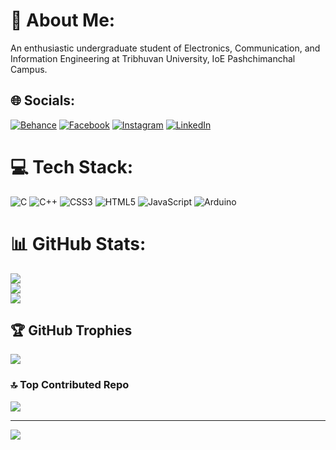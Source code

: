 

<!--
## Hi there 👋
**Technozamazing/Technozamazing** is a ✨ _special_ ✨ repository because its `README.md` (this file) appears on your GitHub profile.

Here are some ideas to get you started:

- 🔭 I’m currently working on ...
- 🌱 I’m currently learning ...
- 👯 I’m looking to collaborate on ...
- 🤔 I’m looking for help with ...
- 💬 Ask me about ...
- 📫 How to reach me: ...
- 😄 Pronouns: ...
- ⚡ Fun fact: ...
-->


# 💫 About Me:
An enthusiastic undergraduate student of Electronics, Communication, and Information Engineering at Tribhuvan University, IoE Pashchimanchal Campus.
<br>

## 🌐 Socials:
[![Behance](https://img.shields.io/badge/Behance-1769ff?logo=behance&logoColor=white)](https://behance.net/romanshrestha8) [![Facebook](https://img.shields.io/badge/Facebook-%231877F2.svg?logo=Facebook&logoColor=white)](https://facebook.com/its.me.roman.shrestha) [![Instagram](https://img.shields.io/badge/Instagram-%23E4405F.svg?logo=Instagram&logoColor=white)](https://instagram.com/its.me.roman.shrestha) [![LinkedIn](https://img.shields.io/badge/LinkedIn-%230077B5.svg?logo=linkedin&logoColor=white)](https://linkedin.com/in/its-me-roman-shrestha) 
<br>

# 💻 Tech Stack:
![C](https://img.shields.io/badge/c-%2300599C.svg?style=for-the-badge&logo=c&logoColor=white) ![C++](https://img.shields.io/badge/c++-%2300599C.svg?style=for-the-badge&logo=c%2B%2B&logoColor=white) ![CSS3](https://img.shields.io/badge/css3-%231572B6.svg?style=for-the-badge&logo=css3&logoColor=white) ![HTML5](https://img.shields.io/badge/html5-%23E34F26.svg?style=for-the-badge&logo=html5&logoColor=white) ![JavaScript](https://img.shields.io/badge/javascript-%23323330.svg?style=for-the-badge&logo=javascript&logoColor=%23F7DF1E) ![Arduino](https://img.shields.io/badge/-Arduino-00979D?style=for-the-badge&logo=Arduino&logoColor=white)
<br>

# 📊 GitHub Stats:
![](https://github-readme-stats.vercel.app/api?username=technozamazing&theme=aura_dark&hide_border=false&include_all_commits=true&count_private=true)<br/>
![](https://github-readme-streak-stats.herokuapp.com/?user=technozamazing&theme=aura_dark&hide_border=false)<br/>
![](https://github-readme-stats.vercel.app/api/top-langs/?username=technozamazing&theme=aura_dark&hide_border=false&include_all_commits=true&count_private=true&layout=compact)
<br>

## 🏆 GitHub Trophies
![](https://github-profile-trophy.vercel.app/?username=technozamazing&theme=radical&no-frame=true&no-bg=true&margin-w=4)
<br>

### 🔝 Top Contributed Repo
![](https://github-contributor-stats.vercel.app/api?username=technozamazing&limit=5&theme=dark&combine_all_yearly_contributions=true)
<br>

---
[![](https://visitcount.itsvg.in/api?id=technozamazing&icon=2&color=0)](https://visitcount.itsvg.in)
<br>

<!-- Proudly created with GPRM ( https://gprm.itsvg.in ) -->
